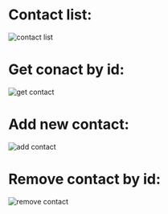 # Contact list:

![contact list](https://monosnap.com/file/MKpAKSx1CO2lyz08DwWI2lAoNBCIIE.png)

# Get conact by id:

![get contact](https://monosnap.com/file/jhV8ailOv9F9u0NF9pMIGvLsSMPQCU)

# Add new contact:

![add contact](https://monosnap.com/file/xAJETt57x1tbEw5Mg5cSXDr8SDLPIB)

# Remove contact by id:

![remove contact](https://monosnap.com/file/lZF9FsMw0xJ9TRs1ipgQyXMcthHPWB)
